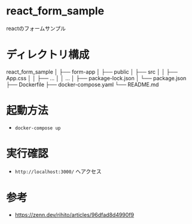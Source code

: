 # react_form_sample
reactのフォームサンプル

# ディレクトリ構成
react_form_sample
│
├── form-app
│   ├── public
│   ├── src
│   │   ├── App.css
│   │   ├── ...
│   │   ...
│   ├── package-lock.json
│   └── package.json
├── Dockerfile
├── docker-compose.yaml
└── README.md

# 起動方法
- `docker-compose up`

# 実行確認
- `http://localhost:3000/` へアクセス

# 参考
- https://zenn.dev/rihito/articles/96dfad8d4990f9

